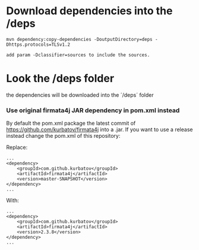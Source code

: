 # Download dependencies into the /deps
```
mvn dependency:copy-dependencies -DoutputDirectory=deps -Dhttps.protocols=TLSv1.2
```

```
add param -Dclassifier=sources to include the sources. 
```
# Look the /deps folder
the dependencies will be downloaded into the ´/deps´ folder

### Use original firmata4j JAR dependency in pom.xml instead
By default the pom.xml package the latest commit of https://github.com/kurbatov/firmata4j into a .jar.
If you want to use a release instead change the pom.xml of this repository: 

Replace: 
```
...
<dependency>
	<groupId>com.github.kurbatov</groupId>
	<artifactId>firmata4j</artifactId>
	<version>master-SNAPSHOT</version>
</dependency>
...

```

With:

```
...
<dependency>
	<groupId>com.github.kurbatov</groupId>
	<artifactId>firmata4j</artifactId>
	<version>2.3.8</version>
</dependency>
...
```